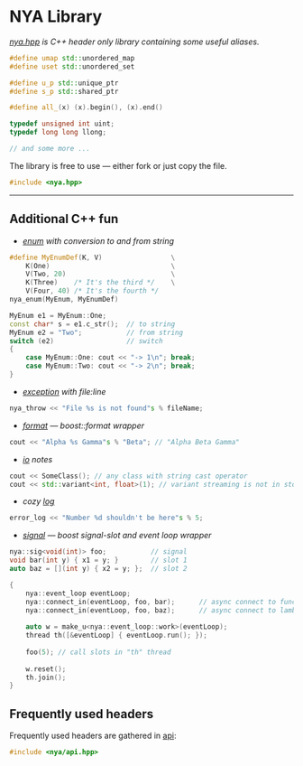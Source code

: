 # NYA Library
*[nya.hpp](src/nya.hpp) is C++ header only library containing some useful aliases.*
```c++
#define umap std::unordered_map
#define uset std::unordered_set

#define u_p std::unique_ptr
#define s_p std::shared_ptr

#define all_(x) (x).begin(), (x).end()

typedef unsigned int uint;
typedef long long llong;

// and some more ...
```


The library is free to use — either fork or just copy the file.
```c++
#include <nya.hpp>
```


-----------------------------------------------------------------

## Additional C++ fun
* *[enum](src/nya/enum.hpp) with conversion to and from string*
```c++
#define MyEnumDef(K, V)                 \
    K(One)                              \
    V(Two, 20)                          \
    K(Three)    /* It's the third */    \
    V(Four, 40) /* It's the fourth */
nya_enum(MyEnum, MyEnumDef)

MyEnum e1 = MyEnum::One;
const char* s = e1.c_str();  // to string
MyEnum e2 = "Two";           // from string
switch (e2)                  // switch
{
    case MyEnum::One: cout << "-> 1\n"; break;
    case MyEnum::Two: cout << "-> 2\n"; break;
}
```

* *[exception](src/nya/exception.hpp) with file:line*
```c++
nya_throw << "File %s is not found"s % fileName;
```

* *[format](src/nya/format.hpp) — boost::format wrapper*
```c++
cout << "Alpha %s Gamma"s % "Beta"; // "Alpha Beta Gamma"
```

* *[io](src/nya/io.hpp) notes*
```c++
cout << SomeClass(); // any class with string cast operator
cout << std::variant<int, float>(1); // variant streaming is not in std yet
```

* *cozy [log](src/nya/log.hpp)*
```c++
error_log << "Number %d shouldn't be here"s % 5;
```

* *[signal](src/nya/signal.hpp) — boost signal-slot and event loop wrapper*
```c++
nya::sig<void(int)> foo;           // signal
void bar(int y) { x1 = y; }        // slot 1
auto baz = [](int y) { x2 = y; };  // slot 2

{
    nya::event_loop eventLoop;
    nya::connect_in(eventLoop, foo, bar);      // async connect to function
    nya::connect_in(eventLoop, foo, baz);      // async connect to lambda
  
    auto w = make_u<nya::event_loop::work>(eventLoop);
    thread th([&eventLoop] { eventLoop.run(); });
    
    foo(5); // call slots in "th" thread
    
    w.reset();
    th.join();
}
```

## Frequently used headers
Frequently used headers are gathered in [api](src/nya/api.hpp):
```c++
#include <nya/api.hpp>
```
